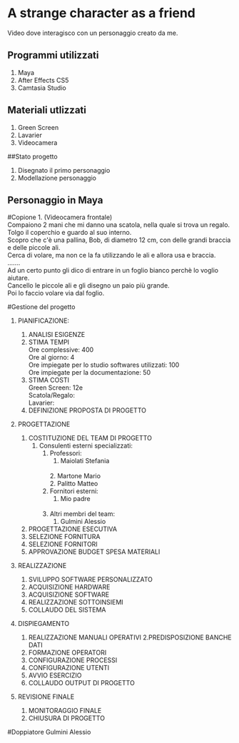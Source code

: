 # A strange character as a friend
Video dove interagisco con un personaggio creato da me.


## Programmi utilizzati
1. Maya
2. After Effects CS5
3. Camtasia Studio

## Materiali utlizzati 
1. Green Screen
2. Lavarier
3. Videocamera

##Stato progetto
1. Disegnato il primo personaggio
2. Modellazione personaggio

## Personaggio in Maya

#Copione
1. 
(Videocamera frontale)<br>
Compaiono 2 mani che mi danno una scatola, nella quale si trova un regalo.<br>
Tolgo il coperchio e guardo al suo interno.<br>
Scopro che c'è una pallina, Bob, di diametro 12 cm, con delle grandi braccia e delle piccole ali.<br>
Cerca di volare, ma non ce la fa utilizzando le ali e allora usa e braccia.<br>
.......<br>
Ad un certo punto gli dico di entrare in un foglio bianco perchè lo voglio aiutare. <br>
Cancello le piccole ali e gli disegno un paio più grande.<br>
Poi lo faccio volare via dal foglio.<br>

#Gestione del progetto

1. PIANIFICAZIONE:
      1. ANALISI ESIGENZE
      2. STIMA TEMPI
            <br>
            Ore complessive: 400
            <br>
            Ore al giorno: 4
            <br>
            Ore impiegate per lo studio softwares utilizzati: 100
            <br>
            Ore impiegate per la documentazione: 50
            <br>
      3. STIMA COSTI
            <br>
            Green Screen: 12e
            <br>
            Scatola/Regalo: 
            <br>
            Lavarier: 
            <br>
      4. DEFINIZIONE PROPOSTA DI PROGETTO
      
2. PROGETTAZIONE
      1. COSTITUZIONE DEL TEAM DI PROGETTO
            <br>
            1. Consulenti esterni specializzati: 
                  <br>
                  1. Professori:
                        <br>
                        1. Maiolati Stefania
                        <br>
                        2. Martone Mario
                        <br>
                        2. Palitto Matteo
                        <br>
                  2. Fornitori esterni:
                        <br>
                        1. Mio padre
                        <br>
                  3. Altri membri del team:
                        <br>
                        1. Gulmini Alessio
      2. PROGETTAZIONE ESECUTIVA
      3. SELEZIONE FORNITURA
      4. SELEZIONE FORNITORI
      5. APPROVAZIONE BUDGET SPESA MATERIALI
      
3. REALIZZAZIONE
      1. SVILUPPO SOFTWARE PERSONALIZZATO
      2. ACQUISIZIONE HARDWARE 
      3. ACQUISIZIONE SOFTWARE
      4. REALIZZAZIONE SOTTOINSIEMI
      5. COLLAUDO DEL SISTEMA
      
4. DISPIEGAMENTO
      1. REALIZZAZIONE MANUALI OPERATIVI
      2.PREDISPOSIZIONE BANCHE DATI
      3. FORMAZIONE OPERATORI
      4. CONFIGURAZIONE PROCESSI 
      5. CONFIGURAZIONE UTENTI
      6. AVVIO ESERCIZIO
      7. COLLAUDO OUTPUT DI PROGETTO
      
5. REVISIONE FINALE
      1. MONITORAGGIO FINALE
      2. CHIUSURA DI PROGETTO

#Doppiatore
Gulmini Alessio

